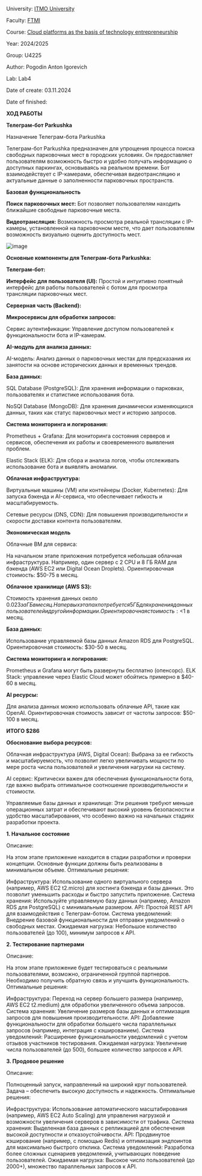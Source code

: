 University: [ITMO University](https://itmo.ru/ru/)

Faculty: [FTMI](https://ftmi.itmo.ru/)

Course: [Cloud platforms as the basis of technology entrepreneurship](https://itmo-ict-faculty.github.io/cloud-platforms-as-the-basis-of-technology-entrepreneurship/) 

Year: 2024/2025

Group: U4225

Author: Pogodin Anton Igorevich

Lab: Lab4

Date of create: 03.11.2024

Date of finished: 

**ХОД РАБОТЫ**

**Телеграм-бот Parkushka**

Назначение Телеграм-бота Parkushka

Телеграм-бот Parkushka предназначен для упрощения процесса поиска свободных парковочных мест в городских условиях. 
Он предоставляет пользователям возможность быстро и удобно получать информацию о доступных паркингах, основываясь на реальном времени. Бот взаимодействует с IP-камерами, обеспечивая видеотрансляцию и актуальные данные о заполненности парковочных пространств. 

**Базовая функциональность**

**Поиск парковочных мест:** Бот позволяет пользователям находить ближайшие свободные парковочные места.

**Видеотрансляция:** Возможность просмотра реальной трансляции с IP-камеры, установленной на парковочном месте, что дает пользователям возможность визуально оценить доступность мест.

![image](https://github.com/user-attachments/assets/5893a60c-539d-450a-9be1-06b5f8a61ea7)

**Основные компоненты для Телеграм-бота Parkushka:**

**Телеграм-бот:**

**Интерфейс для пользователя (UI):** Простой и интуитивно понятный интерфейс для работы пользователей с ботом для просмотра трансляции парковочных мест.

**Серверная часть (Backend):**


**Микросервисы для обработки запросов:**

Сервис аутентификации: Управление доступом пользователей к функциональности бота и IP-камерам.


**AI-модуль для анализа данных:**


AI-модель: Анализ данных о парковочных местах для предсказания их занятости на основе исторических данных и временных трендов.


**База данных:**

SQL Database (PostgreSQL): Для хранения информации о парковках, пользователях и статистике использования бота.

NoSQl  Database (MongoDB): Для хранения динамически изменяющихся данных, таких как статус парковочных мест и историю запросов.



**Система мониторинга и логирования:**

Prometheus + Grafana: Для мониторинга состояния серверов и сервисов, обеспечения их работы и своевременного выявления проблем.

Elastic Stack (ELK): Для сбора и анализа логов, чтобы отслеживать использование бота и выявлять аномалии.

**Облачная инфраструктура:**

Виртуальные машины (VM) или контейнеры (Docker, Kubernetes): Для запуска бэкенда и AI-сервиса, что обеспечивает гибкость и масштабируемость.

Сетевые ресурсы (DNS, CDN): Для повышения производительности и скорости доставки контента пользователям.


**Экономическая модель**

Облачные ВМ для сервиса:

На начальном этапе приложения потребуется небольшая облачная инфраструктура. Например, один сервер с 2 CPU и 8 ГБ RAM для бэкенда (AWS EC2 или Digital Ocean Droplets).
Ориентировочная стоимость: $50-75 в месяц.

**Облачное хранилище (AWS S3):**

Стоимость хранения данных около $0.023 за ГБ в месяц.
На первых этапах потребуется 5 ГБ для хранения данных пользователей и другой информации.
Ориентировочная стоимость: <$1 в месяц.

**База данных:**

Использование управляемой базы данных Amazon RDS для PostgreSQL.
Ориентировочная стоимость: $30-50 в месяц.

**Система мониторинга и логирования:**

Prometheus и Grafana могут быть развернуты бесплатно (опенсорс).
ELK Stack: управление через Elastic Cloud может обойтись примерно в $40-60 в месяц.

**AI ресурсы:**

Для анализа данных можно использовать облачные API, такие как OpenAI.
Ориентировочная стоимость зависит от частоты запросов: $50-100 в месяц.

**ИТОГО $286**

**Обоснование выбора ресурсов:**

Облачная инфраструктура (AWS, Digital Ocean): Выбрана за ее гибкость и масштабируемость, что позволит легко увеличивать мощности по мере роста числа пользователей и увеличения нагрузки на систему.

AI сервис: Критически важен для обеспечения функциональности бота, где важно выбрать оптимальное соотношение производительности и стоимости.

Управляемые базы данных и хранилище: Эти решения требуют меньше операционных затрат и обеспечивают высокий уровень безопасности и удобство масштабирования, что особенно важно на начальных стадиях разработки проекта.

**1. Начальное состояние**

Описание:

На этом этапе приложение находится в стадии разработки и проверки концепции. Основные функции должны быть реализованы в минимальном объеме.
Оптимальные решения:

Инфраструктура: Использование одного виртуального сервера (например, AWS EC2 t2.micro) для хостинга бэкенда и базы данных. Это позволит уменьшить расходы и быстро запустить приложение.
Система хранения: Используйте управляемую базу данных (например, Amazon RDS для PostgreSQL) с минимальным размером.
API: Простой REST API для взаимодействия с Телеграм-ботом.
Система уведомлений: Внедрение базовой функциональности для отправки уведомлений о свободных местах.
Ожидаемая нагрузка: Небольшое количество пользователей (до 100), минимум запросов к API.

**2. Тестирование партнерами**

Описание:

На этом этапе приложение будет тестироваться с реальными пользователями, возможно, ограниченной группой партнеров. Необходимо получить обратную связь и улучшить функциональность.
Оптимальные решения:

Инфраструктура: Переход на сервер большего размера (например, AWS EC2 t2.medium) для обработки увеличенного объема запросов.
Система хранения: Увеличение размеров базы данных и оптимизация запросов для повышения производительности.
API: Добавление функциональности для обработки большего числа параллельных запросов (например, интеграция с кэшированием).
Система уведомлений: Расширение функциональности уведомлений с учетом отзывов участников тестирования.
Ожидаемая нагрузка: Увеличение числа пользователей (до 500), большее количество запросов к API.

**3. Продовое решение**

Описание:

Полноценный запуск, направленный на широкий круг пользователей. Задача – обеспечить высокую доступность и надежность.
Оптимальные решения:

Инфраструктура: Использование автоматического масштабирования (например, AWS EC2 Auto Scaling) для управления нагрузкой и возможности увеличения серверов в зависимости от трафика.
Система хранения: Выделенная база данных с репликацией для обеспечения высокой доступности и отказоустойчивости.
API: Продвинутое кэширование (например, с помощью Redis) и оптимизация эндпоинтов для максимально быстрого отклика.
Система уведомлений: Разработка более сложных сценариев уведомлений, учитывающих поведение пользователей.
Ожидаемая нагрузка: Высокое число пользователей (до 2000+), множество параллельных запросов к API.
